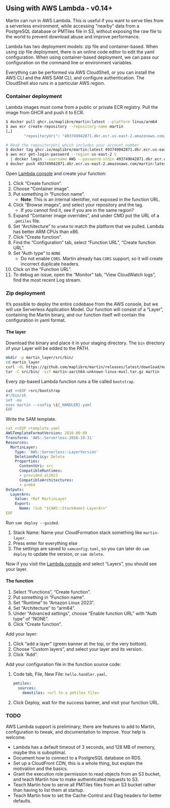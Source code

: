## Using with AWS Lambda - v0.14+

Martin can run in AWS Lambda. This is useful if you want to serve tiles from a serverless environment, while accessing "nearby" data from a PostgreSQL database or PMTiles file in S3, without exposing the raw file to the world to prevent download abuse and improve performance.

Lambda has two deployment models: zip file and container-based. When using zip file deployment, there is an online code editor to edit the yaml configuration. When using container-based deployment, we can pass our configuration on the command line or environment variables.

Everything can be performed via AWS CloudShell, or you can install the AWS CLI and the AWS SAM CLI, and configure authentication. The CloudShell also runs in a particular AWS region.

### Container deployment

Lambda images must come from a public or private ECR registry. Pull the image from GHCR and push it to ECR.

```bash
$ docker pull ghcr.io/maplibre/martin:latest --platform linux/arm64
$ aws ecr create-repository --repository-name martin
[…]
        "repositoryUri": "493749042871.dkr.ecr.us-east-2.amazonaws.com/martin",

# Read the repositoryUri which includes your account number
$ docker tag ghcr.io/maplibre/martin:latest 493749042871.dkr.ecr.us-east-2.amazonaws.com/martin:latest
$ aws ecr get-login-password --region us-east-2 \
  | docker login --username AWS --password-stdin 493749042871.dkr.ecr.us-east-2.amazonaws.com
$ docker push 493749042871.dkr.ecr.us-east-2.amazonaws.com/martin:latest
```

Open [Lambda console](https://console.aws.amazon.com/lambda) and create your function:

1. Click “Create function”.
2. Choose “Container image”.
3. Put something in “Function name”.
   * **Note**: This is an internal identifier, not exposed in the function URL.
4. Click “Browse images”, and select your repository and the tag.
   * If you cannot find it, see if you are in the same region?
5. Expand “Container image overrides”, and under CMD put the URL of a `.pmtiles` file.
6. Set “Architecture” to `arm64` to match the platform that we pulled. Lambda has better ARM CPUs than x86.
7. Click “Create function”.
8. Find the “Configuration” tab, select “Function URL”, “Create function URL”.
9. Set “Auth type” to `NONE`
   * Do not enable `CORS`. Martin already has `CORS` support, so it will create incorrect duplicate headers.
10. Click on the “Function URL”.
11. To debug an issue, open the “Monitor” tab, “View CloudWatch logs”, find the most recent Log stream.

### Zip deployment

It’s possible to deploy the entire codebase from the AWS console, but we will use Serverless Application Model. Our function will consist of a “Layer”, containing the Martin binary, and our function itself will contain the configuration in yaml format.

#### The layer

Download the binary and place it in your staging directory. The `bin` directory of your Layer will be added to the PATH.

```bash
mkdir -p martin_layer/src/bin/
cd martin_layer
curl -OL https://github.com/maplibre/martin/releases/latest/download/martin-aarch64-unknown-linux-musl.tar.gz
tar -C src/bin/ -xzf martin-aarch64-unknown-linux-musl.tar.gz martin
```

Every zip-based Lambda function runs a file called `bootstrap`.

```bash
cat <<EOF >src/bootstrap
#!/bin/sh
set -eu
exec martin --config \${_HANDLER}.yaml
EOF
```

Write the SAM template.

```yaml
cat <<EOF >template.yaml
AWSTemplateFormatVersion: 2010-09-09
Transform: 'AWS::Serverless-2016-10-31'
Resources:
  MartinLayer:
    Type: 'AWS::Serverless::LayerVersion'
    DeletionPolicy: Delete
    Properties:
      ContentUri: src
      CompatibleRuntimes:
      - provided.al2023
      CompatibleArchitectures:
      - arm64
Outputs:
  LayerArn:
    Value: !Ref MartinLayer
    Export:
      Name: !Sub "${AWS::StackName}-LayerArn"
EOF
```

Run `sam deploy --guided`.

1. Stack Name: Name your CloudFormation stack something like `martin-layer`.
2. Press enter for everything else
3. The settings are saved to `samconfig.toml`, so you can later do `sam deploy` to update the version, or `sam delete`.

Now if you visit the [Lambda console](https://console.aws.amazon.com/lambda/home) and select “Layers”, you should see your layer.

#### The function

1. Select “Functions”, “Create function”.
2. Put something in “Function name”.
3. Set “Runtime” to “Amazon Linux 2023”.
4. Set “Architecture” to “arm64”.
5. Under “Advanced settings”, choose “Enable function URL” with “Auth type” of “NONE”.
6. Click “Create function”.

Add your layer:

1. Click “add a layer” (green banner at the top, or the very bottom).
2. Choose “Custom layers”, and select your layer and its version.
3. Click “Add”.

Add your configuration file in the function source code:

1. Code tab, File, New File: `hello.handler.yaml`.

   ```yaml
   pmtiles:
     sources:
       demotiles: <url to a pmtiles file>
   ```

2. Click Deploy, wait for the success banner, and visit your function URL.

### TODO

AWS Lambda support is preliminary; there are features to add to Martin, configuration to tweak, and documentation to improve.  Your help is welcome.

* Lambda has a default timeout of 3 seconds, and 128 MB of memory, maybe this is suboptimal.
* Document how to connect to a PostgreSQL database on RDS.
* Set up a CloudFront CDN, this is a whole thing, but explain the motivation and the basics.
* Grant the execution role permission to read objects from an S3 bucket, and teach Martin how to make authenticated requests to S3.
* Teach Martin how to serve all PMTiles files from an S3 bucket rather than having to list them at startup.
* Teach Martin how to set the Cache-Control and Etag headers for better defaults.
